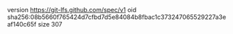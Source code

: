version https://git-lfs.github.com/spec/v1
oid sha256:08b5660f765424d7cfbd7d5e84084b8fbac1c373247065529227a3eaf140c65f
size 307
